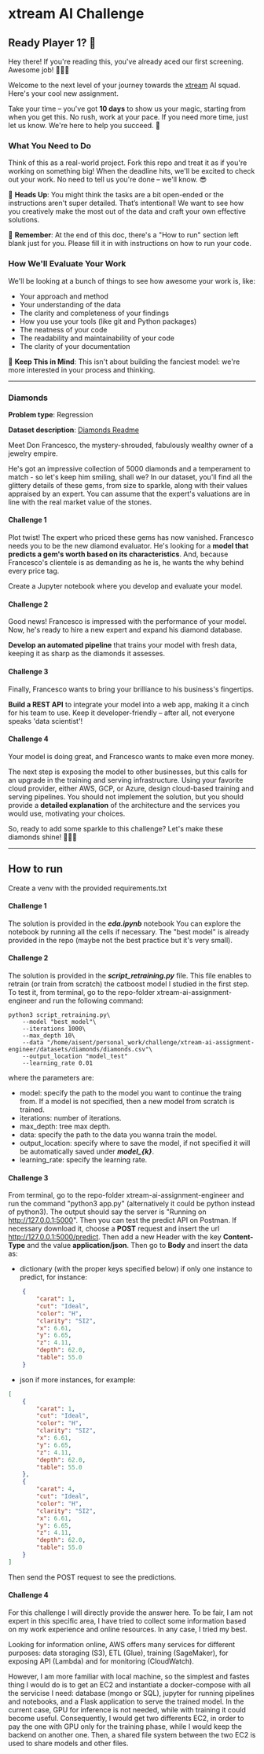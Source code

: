 # xtream AI Challenge

## Ready Player 1? 🚀

Hey there! If you're reading this, you've already aced our first screening. Awesome job! 👏👏👏

Welcome to the next level of your journey towards the [xtream](https://xtreamers.io) AI squad. Here's your cool new assignment.

Take your time – you've got **10 days** to show us your magic, starting from when you get this. No rush, work at your pace. If you need more time, just let us know. We're here to help you succeed. 🤝

### What You Need to Do

Think of this as a real-world project. Fork this repo and treat it as if you're working on something big! When the deadline hits, we'll be excited to check out your work. No need to tell us you're done – we'll know. 😎

🚨 **Heads Up**: You might think the tasks are a bit open-ended or the instructions aren't super detailed. That’s intentional! We want to see how you creatively make the most out of the data and craft your own effective solutions.

🚨 **Remember**: At the end of this doc, there's a "How to run" section left blank just for you. Please fill it in with instructions on how to run your code.

### How We'll Evaluate Your Work

We'll be looking at a bunch of things to see how awesome your work is, like:

* Your approach and method
* Your understanding of the data
* The clarity and completeness of your findings
* How you use your tools (like git and Python packages)
* The neatness of your code
* The readability and maintainability of your code
* The clarity of your documentation

🚨 **Keep This in Mind**: This isn't about building the fanciest model: we're more interested in your process and thinking.

---

### Diamonds

**Problem type**: Regression

**Dataset description**: [Diamonds Readme](./datasets/diamonds/README.md)

Meet Don Francesco, the mystery-shrouded, fabulously wealthy owner of a jewelry empire. 

He's got an impressive collection of 5000 diamonds and a temperament to match - so let's keep him smiling, shall we? 
In our dataset, you'll find all the glittery details of these gems, from size to sparkle, along with their values 
appraised by an expert. You can assume that the expert's valuations are in line with the real market value of the stones.

#### Challenge 1

Plot twist! The expert who priced these gems has now vanished. 
Francesco needs you to be the new diamond evaluator. 
He's looking for a **model that predicts a gem's worth based on its characteristics**. 
And, because Francesco's clientele is as demanding as he is, he wants the why behind every price tag. 

Create a Jupyter notebook where you develop and evaluate your model.

#### Challenge 2

Good news! Francesco is impressed with the performance of your model. 
Now, he's ready to hire a new expert and expand his diamond database. 

**Develop an automated pipeline** that trains your model with fresh data, 
keeping it as sharp as the diamonds it assesses.

#### Challenge 3

Finally, Francesco wants to bring your brilliance to his business's fingertips. 

**Build a REST API** to integrate your model into a web app, 
making it a cinch for his team to use. 
Keep it developer-friendly – after all, not everyone speaks 'data scientist'!

#### Challenge 4

Your model is doing great, and Francesco wants to make even more money.

The next step is exposing the model to other businesses, but this calls for an upgrade in the training and serving infrastructure.
Using your favorite cloud provider, either AWS, GCP, or Azure, design cloud-based training and serving pipelines.
You should not implement the solution, but you should provide a **detailed explanation** of the architecture and the services you would use, motivating your choices.

So, ready to add some sparkle to this challenge? Let's make these diamonds shine! 🌟💎✨

---

## How to run

Create a venv with the provided requirements.txt

#### Challenge 1
The solution is provided in the ***eda.ipynb*** notebook You can explore the notebook by running all the cells if necessary. The "best model" is already provided in the repo (maybe not the best practice but it's very small). 

#### Challenge 2
The solution is provided in the ***script_retraining.py*** file. This file enables to retrain (or train from scratch) the catboost model I studied in the first step. To test it, from terminal, go to the repo-folder xtream-ai-assignment-engineer and run the following command:
```
python3 script_retraining.py\
    --model "best_model"\
    --iterations 1000\
    --max_depth 10\
    --data "/home/aisent/personal_work/challenge/xtream-ai-assignment-engineer/datasets/diamonds/diamonds.csv"\
    --output_location "model_test"
    --learning_rate 0.01
```
where the parameters are:
- model: specify the path to the model you want to continue the traing from. If a model is not specified, then a new model from scratch is trained.
- iterations: number of iterations.
- max_depth: tree max depth.
- data: specify the path to the data you wanna train the model.
- output_location: specify where to save the model, if not specified it will be automatically saved under ***model_{k}***.
- learning_rate: specify the learning rate.
#### Challenge 3
From terminal, go to the repo-folder xtream-ai-assignment-engineer and run the command "python3 app.py" (alternatively it could be python instead of python3). The output should say the server is "Running on http://127.0.0.1:5000". 
Then you can test the predict API on Postman. If necessary download it, choose a **POST** request and insert the url http://127.0.0.1:5000/predict. Then add a new Header with the key **Content-Type** and the value **application/json**. Then go to **Body** and insert the data as:
- dictionary (with the proper keys specified below) if only one instance to predict, for instance:
```json
    {
        "carat": 1,
        "cut": "Ideal",
        "color": "H",
        "clarity": "SI2",
        "x": 6.61,
        "y": 6.65,
        "z": 4.11,
        "depth": 62.0,
        "table": 55.0
    }
```
- json if more instances, for example:
```json
[
    {
        "carat": 1,
        "cut": "Ideal",
        "color": "H",
        "clarity": "SI2",
        "x": 6.61,
        "y": 6.65,
        "z": 4.11,
        "depth": 62.0,
        "table": 55.0
    },
    {
        "carat": 4,
        "cut": "Ideal",
        "color": "H",
        "clarity": "SI2",
        "x": 6.61,
        "y": 6.65,
        "z": 4.11,
        "depth": 62.0,
        "table": 55.0
    }
]
```
Then send the POST request to see the predictions.

#### Challenge 4
For this challenge I will directly provide the answer here. To be fair, I am not expert in this specific area, I have tried to collect some information based on my work experience and online resources. In any case, I tried my best.

Looking for information online, AWS offers many services for different purposes: data storaging (S3), ETL (Glue), training (SageMaker), for exposing API (Lambda) and for monitoring (CloudWatch).

However, I am more familiar with local machine, so the simplest and fastes thing I would do is to get an EC2 and instantiate a docker-compose with all the servicise I need: database (mongo or SQL), jupyter for running pipelines and notebooks, and a Flask application to serve the trained model.
In the current case, GPU for inference is not needed, while with training it could become useful. Consequently, I would get two differents EC2, in order to pay the one with GPU only for the training phase, while I would keep the backend on another one. Then, a shared file system between the two EC2 is used to share models and other files. 
